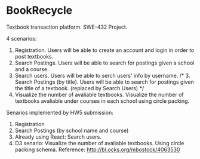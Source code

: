 # BookRecycle
Textbook transaction platform. SWE-432 Project. 

4 scenarios:
1. Registration. Users will be able to create an account and login in order to post textbooks.
2. Search Postings. Users will be able to search for postings given a school and a course.
3. Search users. Users will be able to serch users' info by username. 
/* 3. Search Postings (by title). Users will be able to search for postings given the title of a textbook. (replaced by Search Users) */
4. Visualize the number of avaliable textbooks. Visualize the number of textbooks avaliable under courses in each school using circle packing.






Senarios implemented by HW5 submission:
1. Registration
2. Search Postings (by school name and course)
3. Already using React: Search users. 
4. D3 senario: Visualize the number of avaliable textbooks. Using circle packing schema. Reference: http://bl.ocks.org/mbostock/4063530
